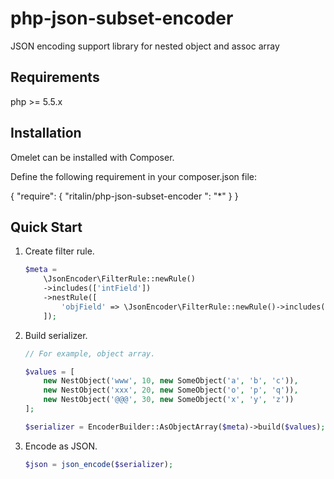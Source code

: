 # php-json-subset-encoder
JSON encoding support library for nested object and assoc array

## Requirements

php >= 5.5.x

## Installation

Omelet can be installed with Composer. 

Define the following requirement in your composer.json file:

{
    "require": {
        "ritalin/php-json-subset-encoder ": "*"
    }
}

## Quick Start

1. Create filter rule.

    ```php
    $meta = 
        \JsonEncoder\FilterRule::newRule()
        ->includes(['intField'])
        ->nestRule([
            'objField' => \JsonEncoder\FilterRule::newRule()->includes(['b', 'c'])
        ]);

    ```

1. Build serializer.

    ```php
    // For example, object array.

    $values = [
        new NestObject('www', 10, new SomeObject('a', 'b', 'c')),
        new NestObject('xxx', 20, new SomeObject('o', 'p', 'q')),
        new NestObject('@@@', 30, new SomeObject('x', 'y', 'z'))
    ];

    $serializer = EncoderBuilder::AsObjectArray($meta)->build($values);
    ```

1. Encode as JSON.

    ```php
    $json = json_encode($serializer);
    ```
